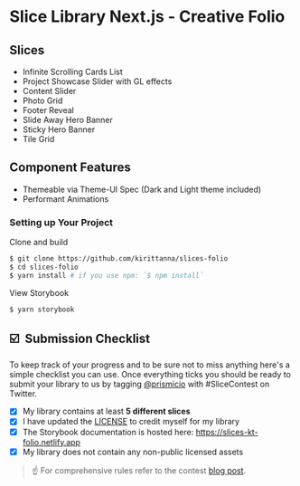 # Slice Library Next.js - Creative Folio
## Slices
- Infinite Scrolling Cards List
- Project Showcase Slider with GL effects
- Content Slider
- Photo Grid
- Footer Reveal
- Slide Away Hero Banner
- Sticky Hero Banner
- Tile Grid

## Component Features
- Themeable via Theme-UI Spec (Dark and Light theme included)
- Performant Animations
### Setting up Your Project

Clone and build
```bash
$ git clone https://github.com/kirittanna/slices-folio
$ cd slices-folio
$ yarn install # if you use npm: `$ npm install`
```
View Storybook
```bash
$ yarn storybook
```

## ☑️ &nbsp;Submission Checklist

To keep track of your progress and to be sure not to miss anything here's a simple checklist you can use. Once everything ticks you should be ready to submit your library to us by tagging [@prismicio](https://twitter.com/prismicio) with #SliceContest on Twitter.

- [x] My library contains at least **5 different slices**
- [x] I have updated the [LICENSE](./LICENSE) to credit myself for my library
- [x] The Storybook documentation is hosted here: https://slices-kt-folio.netlify.app
- [x] My library does not contain any non-public licensed assets

> ☝️ For comprehensive rules refer to the contest [blog post](https://prismic.io/blog/slice-contest?utm_campaign=devexp&utm_source=github&utm_medium=slicecontestpost).

